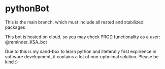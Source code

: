 # pythonBot
This is the main branch, which must include all rested and stabilized packages

This bot is hosted on cloud, so you may check PROD functionality as a user: @reminder_KSA_bot

Due to this is my sand-box to learn python and liteterally first expirience in software development, it contains a lot of non-optmimal solution. Please be kind :)
